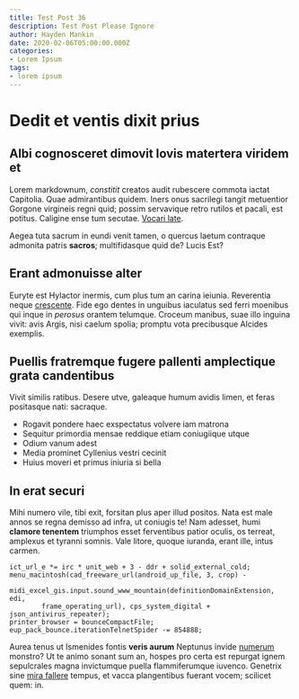 ```yaml
---
title: Test Post 36
description: Test Post Please Ignore
author: Hayden Mankin
date: 2020-02-06T05:00:00.000Z
categories:
- Lorem Ipsum
tags:
- lorem ipsum
---
```


# Dedit et ventis dixit prius

## Albi cognosceret dimovit Iovis matertera viridem et

Lorem markdownum, *constitit* creatos audit rubescere commota iactat Capitolia.
Quae admirantibus quidem. Iners onus sacrilegi tangit metuentior Gorgone
virgineis regni quid; possim servavique retro rutilos et pacali, est potitus.
Caligine ense tum secutae. [Vocari late](http://tempore.org/alis).

Aegea tuta sacrum in eundi venit tamen, o quercus laetum contraque admonita
patris **sacros**; multifidasque quid de? Lucis Est?

## Erant admonuisse alter

Euryte est Hylactor inermis, cum plus tum an carina ieiunia. Reverentia neque
[crescente](http://indeurbe.io/malafortuna). Fide ego dentes in unguibus
iaculatus sed ferri moenibus qui inque in *perosus* orantem telumque. Croceum
manibus, suae illo inguina vivit: avis Argis, nisi caelum spolia; promptu vota
precibusque Alcides exemplis.

## Puellis fratremque fugere pallenti amplectique grata candentibus

Vivit similis ratibus. Desere utve, galeaque humum avidis limen, et feras
positasque nati: sacraque.

- Rogavit pondere haec exspectatus volvere iam matrona
- Sequitur primordia mensae reddique etiam coniugiique utque
- Odium vanum adest
- Media prominet Cyllenius vestri cecinit
- Huius moveri et primus iniuria si bella

## In erat securi

Mihi numero vile, tibi exit, forsitan plus aper illud positos. Nata est male
annos se regna demisso ad infra, ut coniugis te! Nam adesset, humi **clamore
tenentem** triumphos esset ferventibus patior oculis, os terreat, amplexus et
tyranni somnis. Vale litore, quoque iuranda, erant ille, intus carmen.

```
ict_url_e *= irc * unit_web + 3 - ddr + solid_external_cold;
menu_macintosh(cad_freeware_url(android_up_file, 3, crop) -
        midi_excel_gis.input.sound_www_mountain(definitionDomainExtension, edi,
        frame_operating_url), cps_system_digital + json_antivirus_repeater);
printer_browser = bounceCompactFile;
eup_pack_bounce.iterationTelnetSpider -= 854888;
```

Aurea tenus ut Ismenides fontis **veris aurum** Neptunus invide
[numerum](http://www.certum.com/voces.php) monstro? Ut te animo sonant sum an,
hospes pro certa est repurgat ignem sepulcrales magna invictumque puella
flammiferumque iuvenco. Genetrix sine [mira
fallere](http://www.resupinus-iacebas.net/) tempus, et vacca plangentibus
fuerant vocem; scilicet quem: in.
